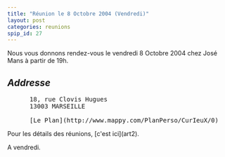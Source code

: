 ```yaml
---
title: "Réunion le 8 Octobre 2004 (Vendredi)"
layout: post
categories: reunions
spip_id: 27
---
```

Nous vous donnons rendez-vous le vendredi 8 Octobre 2004 chez José Mans à partir de 19h.

*Addresse*
--------

<pre>
      18, rue Clovis Hugues
      13003 MARSEILLE

      [Le Plan](http://www.mappy.com/PlanPerso/CurIeuX/0)
</pre>




<p class="ps">
Pour les détails des réunions, [c'est ici](art2).

A vendredi.
</p>